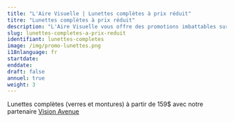 ```yaml
---
title: "L'Aire Visuelle | Lunettes complètes à prix réduit"
titre: "Lunettes complètes à prix réduit"
description: "L'Aire Visuelle vous offre des promotions imbattables sur tous produits de la vue."
slug: lunettes-completes-a-prix-reduit
identifiant: lunettes-completes
image: /img/promo-lunettes.png
i18nlanguage: fr
startdate:
enddate:
draft: false
annuel: true
weight: 3
---
```


Lunettes complètes (verres et montures) à partir de 159$ avec notre partenaire [Vision Avenue](https://www.visionavenue.ca/fr/)
